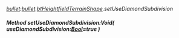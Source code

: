 _[bullet](../../modules/bullet/bullet-module.md):[bullet](../../modules/bullet/bullet-module.md).[btHeightfieldTerrainShape](../../modules/bullet/bullet-btheightfieldterrainshape.md).setUseDiamondSubdivision_
##### Method setUseDiamondSubdivision:Void( useDiamondSubdivision:[Bool](../../modules/wonkey/wonkey-types-bool.md)=true )
